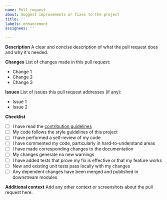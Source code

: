 ```yaml
---
name: Pull request
about: Suggest improvements or fixes to the project
title: ''
labels: enhancement
assignees: ''

---
```


**Description**
A clear and concise description of what the pull request does and why it's needed.

**Changes**
List of changes made in this pull request:
- Change 1
- Change 2
- Change 3

**Issues**
List of issues this pull request addresses (if any):
- Issue 1
- Issue 2

**Checklist**
- [ ] I have read the [contribution guidelines](CONTRIBUTING.md)
- [ ] My code follows the style guidelines of this project
- [ ] I have performed a self-review of my code
- [ ] I have commented my code, particularly in hard-to-understand areas
- [ ] I have made corresponding changes to the documentation
- [ ] My changes generate no new warnings
- [ ] I have added tests that prove my fix is effective or that my feature works
- [ ] New and existing unit tests pass locally with my changes
- [ ] Any dependent changes have been merged and published in downstream modules

**Additional context**
Add any other context or screenshots about the pull request here.
